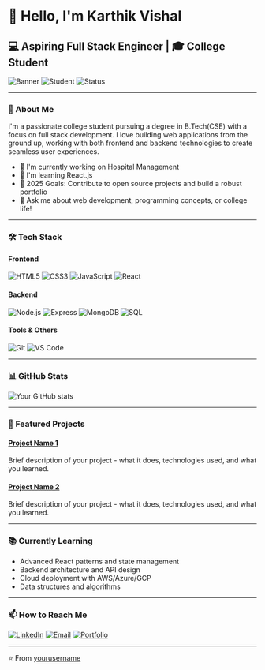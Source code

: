 # 👋 Hello, I'm Karthik Vishal

## 💻 Aspiring Full Stack Engineer | 🎓 College Student

![Banner](https://img.shields.io/badge/Full%20Stack-Developer-blue)
![Student](https://img.shields.io/badge/College-Student-orange)
![Status](https://img.shields.io/badge/Status-Learning%20&%20Building-brightgreen)

---

### 🚀 About Me

I'm a passionate college student pursuing a degree in B.Tech(CSE) with a focus on full stack development. I love building web applications from the ground up, working with both frontend and backend technologies to create seamless user experiences.

- 🔭 I'm currently working on Hospital Management
- 🌱 I'm learning React.js
- 🎯 2025 Goals: Contribute to open source projects and build a robust portfolio
- 💬 Ask me about web development, programming concepts, or college life!

---

### 🛠️ Tech Stack

#### Frontend
![HTML5](https://img.shields.io/badge/-HTML5-E34F26?style=flat&logo=html5&logoColor=white)
![CSS3](https://img.shields.io/badge/-CSS3-1572B6?style=flat&logo=css3)
![JavaScript](https://img.shields.io/badge/-JavaScript-F7DF1E?style=flat&logo=javascript&logoColor=black)
![React](https://img.shields.io/badge/-React-61DAFB?style=flat&logo=react&logoColor=black)

#### Backend
![Node.js](https://img.shields.io/badge/-Node.js-339933?style=flat&logo=node.js&logoColor=white)
![Express](https://img.shields.io/badge/-Express-000000?style=flat&logo=express)
![MongoDB](https://img.shields.io/badge/-MongoDB-47A248?style=flat&logo=mongodb&logoColor=white)
![SQL](https://img.shields.io/badge/-SQL-4479A1?style=flat&logo=mysql&logoColor=white)

#### Tools & Others
![Git](https://img.shields.io/badge/-Git-F05032?style=flat&logo=git&logoColor=white)
![VS Code](https://img.shields.io/badge/-VS%20Code-007ACC?style=flat&logo=visual-studio-code)


---

### 📊 GitHub Stats

![Your GitHub stats](https://github-readme-stats.vercel.app/api?username=yourusername&show_icons=true&theme=tokyonight)

---

### 🌟 Featured Projects

#### [Project Name 1](link-to-project)
Brief description of your project - what it does, technologies used, and what you learned.

#### [Project Name 2](link-to-project)
Brief description of your project - what it does, technologies used, and what you learned.

---

### 📚 Currently Learning

- Advanced React patterns and state management
- Backend architecture and API design
- Cloud deployment with AWS/Azure/GCP
- Data structures and algorithms

---

### 📫 How to Reach Me

[![LinkedIn](https://img.shields.io/badge/LinkedIn-0077B5?style=for-the-badge&logo=linkedin&logoColor=white)](your-linkedin-url)
[![Email](https://img.shields.io/badge/Email-D14836?style=for-the-badge&logo=gmail&logoColor=white)](mailto:your-email@example.com)
[![Portfolio](https://img.shields.io/badge/Portfolio-000000?style=for-the-badge&logo=react&logoColor=white)](your-portfolio-url)

---

⭐️ From [yourusername](https://github.com/yourusername)
